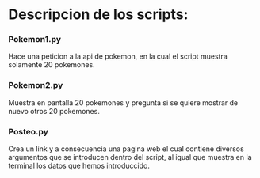 # Descripcion de los scripts:

### Pokemon1.py
Hace una peticion a la api de pokemon, en la cual el script muestra solamente 20 pokemones.


### Pokemon2.py 
Muestra en pantalla 20 pokemones y pregunta si se quiere mostrar de nuevo otros 20 pokemones.

### Posteo.py 
Crea un link y a consecuencia una pagina web el cual contiene diversos argumentos que se introducen dentro del script, al igual que muestra en la terminal los datos que hemos introduccido.

